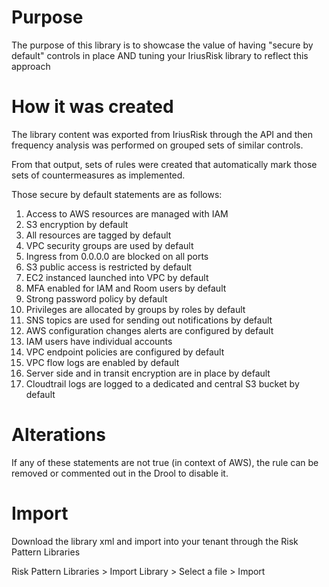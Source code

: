 # Purpose 

The purpose of this library is to showcase the value of having "secure by default" controls in place AND tuning your IriusRisk library to reflect this approach

# How it was created

The library content was exported from IriusRisk through the API and then frequency analysis was performed on grouped sets of similar controls. 

From that output, sets of rules were created that automatically mark those sets of countermeasures as implemented. 

Those secure by default statements are as follows: 

1. Access to AWS resources are managed with IAM
2. S3 encryption by default
3. All resources are tagged by default
4. VPC security groups are used by default
5. Ingress from 0.0.0.0 are blocked on all ports
6. S3 public access is restricted by default
7. EC2 instanced launched into VPC by default
8. MFA enabled for IAM and Room users by default
9. Strong password policy by default
10. Privileges are allocated by groups by roles by default
11. SNS topics are used for sending out notifications by default
12. AWS configuration changes alerts are configured by default
13. IAM users have individual accounts
14. VPC endpoint policies are configured by default
15. VPC flow logs are enabled by default
16. Server side and in transit encryption are in place by default
17. Cloudtrail logs are logged to a dedicated and central S3 bucket by default



# Alterations

If any of these statements are not true (in context of AWS), the rule can be removed or commented out in the Drool to disable it. 

# Import

Download the library xml and import into your tenant through the Risk Pattern Libraries

Risk Pattern Libraries > Import Library > Select a file > Import
